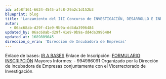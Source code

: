 ```yaml
---
id: a4b8f161-6624-4545-afc8-29a2c1d152b3
blueprint: blog
title: 'Lanzamiento del III Concurso de INVESTIGACIÓN, DESARROLLO E INNOVACIÓN EMPRESARIAL - 2023.'
autor:
  - 06ac68ab-d29f-41e9-9b9a-dd4da3996484
updated_by: 06ac68ab-d29f-41e9-9b9a-dd4da3996484
updated_at: 1689809045
direccion_o_vrin: 'Dirección de Incubadora de Empresas'
---
```

Enlace de bases: [IR A BASES](https://drive.google.com/file/d/1X1er8goCz-Uxy3nvlX1faDwrXLagjHK_/view?fbclid=IwAR1ez5HmO9VUmm-CFgVu75lY3kDQzSYsPCEuWFoFg7Iey7Z9SXBDuAn1T6A)
Enlace de Inscripción: [FORMULARIO INSCRIPCIÓN](https://docs.google.com/forms/d/e/1FAIpQLSeczDxfix59kFIfcNIAPm4lCfxwkWWDhxmuEdtaXCzhYOT8jA/viewform)
Mayores Informes: - 994986091
Organizado por la Dirección de Incubadora de Empresas conjuntamente con el Vicerrectorado de Investigación.